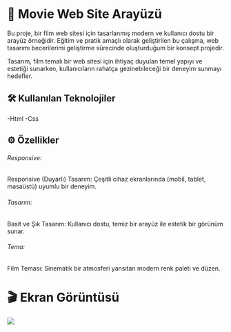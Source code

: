 <h1>🚀 Movie Web Site Arayüzü</h1>

Bu proje, bir film web sitesi için tasarlanmış modern ve kullanıcı dostu bir arayüz örneğidir. Eğitim ve pratik amaçlı olarak geliştirilen bu çalışma, web tasarımı becerilerimi geliştirme sürecinde oluşturduğum bir konsept projedir.

Tasarım, film temalı bir web sitesi için ihtiyaç duyulan temel yapıyı ve estetiği sunarken, kullanıcıların rahatça gezinebileceği bir deneyim sunmayı hedefler.

<h2>🛠️ Kullanılan Teknolojiler</h2>

-Html
-Css

<h2>⚙️ Özellikler</h2>

<h6>Responsive:</h6>

Responsive (Duyarlı) Tasarım: Çeşitli cihaz ekranlarında (mobil, tablet, masaüstü) uyumlu bir deneyim.

<h6>Tasarım:</h6>

Basit ve Şık Tasarım: Kullanıcı dostu, temiz bir arayüz ile estetik bir görünüm sunar.

<h6>Tema:</h6>

Film Teması: Sinematik bir atmosferi yansıtan modern renk paleti ve düzen.

<h1>🎬 Ekran Görüntüsü</h1>

![](./img/project.gif)
